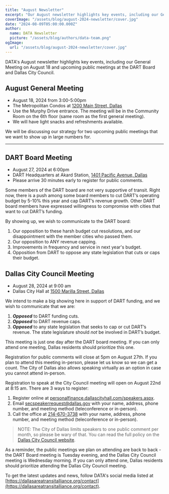 ```yaml
---
title: "August Newsletter"
excerpt: "Our August newsletter highlights key events, including our General Meeting on August 18 and upcoming public meetings at the DART Board and Dallas City Council."
coverImage: "/assets/blog/august-2024-newsletter/cover.jpg"
date: "2024-08-09T05:00:00.000Z"
author:
  name: DATA Newsletter
  picture: "/assets/blog/authors/data-team.png"
ogImage:
  url: "/assets/blog/august-2024-newsletter/cover.jpg"
---
```


DATA's August newsletter highlights key events, including our General Meeting on August 18 and upcoming public meetings at the DART Board and Dallas City Council.

## August General Meeting

* August 18, 2024 from 3:00-5:00pm
* The Metropolitan Condos at [1200 Main Street, Dallas](https://maps.app.goo.gl/pPBSUsQeJYZr1hxf7)
* Use the Murphy Drive entrance. The meeting will be in the Community Room on the 6th floor (same room as the first general meeting).
* We will have light snacks and refreshments available.

We will be discussing our strategy for two upcoming public meetings that we want to show up in large numbers for.

---

## DART Board Meeting

* August 27, 2024 at 6:00pm
* DART Headquarters at Akard Station, [1401 Pacific Avenue, Dallas](https://maps.app.goo.gl/36uCk3suvRdJPfM47)
* Please arrive 30 minutes early to register for public comments.

Some members of the DART board are not very supportive of transit. Right now, there is a push among some board members to cut DART’s operating budget by 5-10% this year and cap DART’s revenue growth. Other DART board members have expressed willingness to compromise with cities that want to cut DART’s funding.

By showing up, we wish to communicate to the DART board:

1. Our opposition to these harsh budget cut resolutions, and our disappointment with the member cities who passed them.
2. Our opposition to ANY revenue capping.
3. Improvements in frequency and service in next year's budget.
4. Opposition from DART to oppose any state legislation that cuts or caps their budget.

## Dallas City Council Meeting

* August 28, 2024 at 9:00 am
* Dallas City Hall at [1500 Marilla Street, Dallas](https://maps.app.goo.gl/BgTdpbSjKRe73pF88)  

We intend to make a big showing here in support of DART funding, and we wish to communicate that we are:

1. ***Opposed*** to DART funding cuts.
2. ***Opposed*** to DART revenue caps.
3. ***Opposed*** to any state legislation that seeks to cap or cut DART’s revenue. The state legislature should *not* be involved in DART’s budget.

This meeting is just one day after the DART board meeting. If you can only attend one meeting, Dallas residents should prioritize this one.

Registration for public comments will close at 5pm on August 27th. If you plan to attend this meeting in-person, please let us know so we can get a count. The City of Dallas also allows speaking virtually as an option in case you cannot attend in-person.

Registration to speak at the City Council meeting will open on August 22nd at 8:15 am. There are 3 ways to register:

1. Register online at [personalfinance.dallascityhall.com/speakers.aspx](https://personalfinance.dallascityhall.com/speakers.aspx).
2. Email [secspeakerrequest@dallas.gov](mailto:secspeakerrequest@dallas.gov) with your name, address, phone number, and meeting method (teleconference or in-person).
3. Call the office at [214-670-3738](tel:+12146703738) with your name, address, phone number, and meeting method (teleconference or in-person).

 > NOTE: The City of Dallas limits speakers to one public comment per month, so please be wary of that. You can read the full policy on the [Dallas City Council website](https://dallascityhall.com/government/citysecretary/pages/ccrules.aspx).

As a reminder, the public meetings we plan on attending are back to back - the DART Board meeting is Tuesday evening, and the Dallas City Council meeting is Wednesday morning. If you can only attend one, Dallas residents should prioritize attending the Dallas City Council meeting.

To get the latest updates and news, follow DATA's social media listed at [https://dallasareatransitalliance.org/contact](https://dallasareatransitalliance.org/contact).
